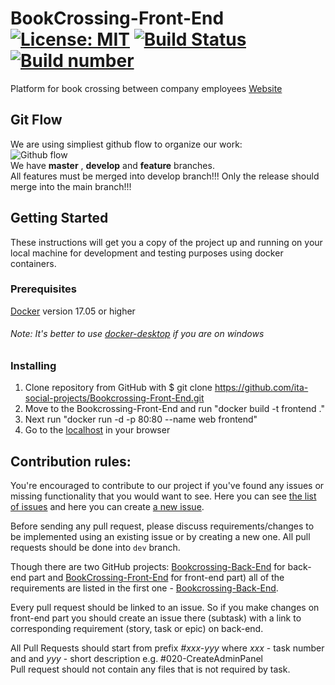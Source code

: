 # BookCrossing-Front-End  [![License: MIT](https://img.shields.io/badge/license-MIT-ff69b4)](https://github.com/ita-social-projects/Bookcrossing-Front-End/blob/develop/LICENSE)  [![Build Status](https://travis-ci.org/ita-social-projects/Bookcrossing-Front-End.svg?branch=develop)](https://travis-ci.org/ita-social-projects/Bookcrossing-Front-End) [![Build number](https://img.shields.io/badge/build-number-blue.svg)](https://travis-ci.org/github/ita-social-projects/Bookcrossing-Front-End/builds) 
Platform for book crossing between company employees
[Website](https://bookcrossing.tech/) 
  
## Git Flow  
We are using simpliest github flow to organize our work:  
![Github flow](https://scilifelab.github.io/software-development/img/github-flow.png)  
We have **master** , **develop** and **feature** branches.   
All features must be merged into develop branch!!!
Only the release should merge into the main branch!!!

## Getting Started
These instructions will get you a copy of the project up and running on your local machine for development and testing purposes using docker containers.

### Prerequisites
[Docker](https://www.docker.com) version 17.05 or higher

###### Note: It's better to use [docker-desktop](https://www.docker.com/products/docker-desktop) if you are on windows

### Installing
1. Clone repository from GitHub with $ git clone https://github.com/ita-social-projects/Bookcrossing-Front-End.git
2. Move to the Bookcrossing-Front-End and run "docker build -t frontend ."
3. Next run "docker run -d -p 80:80 --name web frontend"
4. Go to the [localhost](http://localhost/) in your browser
  
## Contribution rules: 
You're encouraged to contribute to our project if you've found any issues or missing functionality that you would want to see. Here you can see [the list of issues](https://github.com/ita-social-projects/Bookcrossing-Back-End/issues) and here you can create [a new issue](https://github.com/ita-social-projects/Bookcrossing-Back-End/issues/new/choose).

Before sending any pull request, please discuss requirements/changes to be implemented using an existing issue or by creating a new one. All pull requests should be done into `dev` branch.

Though there are two GitHub projects: [Bookcrossing-Back-End](https://github.com/ita-social-projects/Bookcrossing-Back-End) for back-end part and [BookCrossing-Front-End](https://github.com/ita-social-projects/Bookcrossing-Front-End) for front-end part) all of the requirements are listed in the first one - [Bookcrossing-Back-End](https://github.com/ita-social-projects/Bookcrossing-Back-End). 

Every pull request should be linked to an issue. So if you make changes on front-end part you should create an issue there (subtask) with a link to corresponding requirement (story, task or epic) on back-end.

All Pull Requests should start from prefix *#xxx-yyy* where *xxx* - task number and and *yyy* - short description 
e.g. #020-CreateAdminPanel  
Pull request should not contain any files that is not required by task.  
